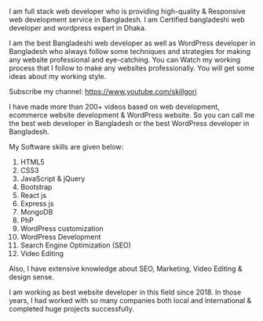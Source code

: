 I am full stack web developer who is providing high-quality & Responsive web development service in Bangladesh. I am Certified bangladeshi web developer and wordpress expert in Dhaka.

I am the best Bangladeshi web developer as well as WordPress developer in Bangladesh who always follow some techniques and strategies for making any website professional and eye-catching. You can Watch my working process that I follow to make any websites professionally. You will get some ideas about my working style. 

Subscribe my channel: https://www.youtube.com/skillgori

I have made more than 200+ videos based on web development, ecommerce website development & WordPress website. So you can call me the best web developer in Bangladesh or the best WordPress developer in Bangladesh.

My Software skills are given below:

1. HTML5
2. CSS3
3. JavaScript & jQuery
4. Bootstrap
5. React js
6. Express js
7. MongoDB
8. PhP
9. WordPress customization
10. WordPress Development
11. Search Engine Optimization (SEO)
12. Video Editing

Also, I have extensive knowledge about SEO, Marketing, Video Editing & design sense.

I am working as best website developer in this field since 2018. In those years, I had worked with so many companies both local and international & completed huge projects successfully.
